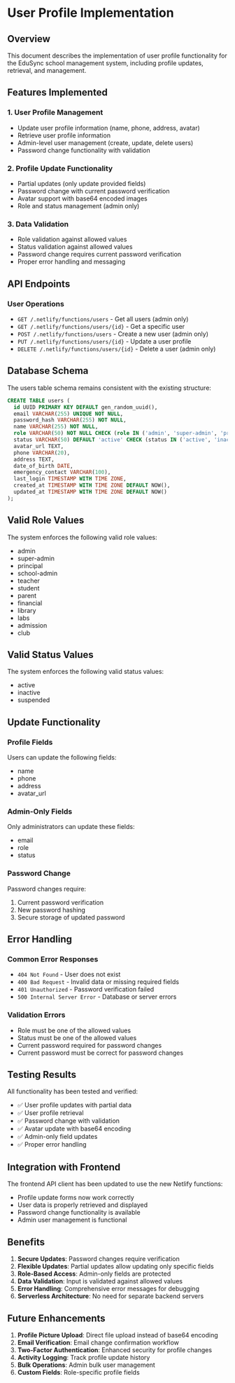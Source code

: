 # User Profile Implementation

## Overview
This document describes the implementation of user profile functionality for the EduSync school management system, including profile updates, retrieval, and management.

## Features Implemented

### 1. User Profile Management
- Update user profile information (name, phone, address, avatar)
- Retrieve user profile information
- Admin-level user management (create, update, delete users)
- Password change functionality with validation

### 2. Profile Update Functionality
- Partial updates (only update provided fields)
- Password change with current password verification
- Avatar support with base64 encoded images
- Role and status management (admin only)

### 3. Data Validation
- Role validation against allowed values
- Status validation against allowed values
- Password change requires current password verification
- Proper error handling and messaging

## API Endpoints

### User Operations
- `GET /.netlify/functions/users` - Get all users (admin only)
- `GET /.netlify/functions/users/{id}` - Get a specific user
- `POST /.netlify/functions/users` - Create a new user (admin only)
- `PUT /.netlify/functions/users/{id}` - Update a user profile
- `DELETE /.netlify/functions/users/{id}` - Delete a user (admin only)

## Database Schema

The users table schema remains consistent with the existing structure:

```sql
CREATE TABLE users (
  id UUID PRIMARY KEY DEFAULT gen_random_uuid(),
  email VARCHAR(255) UNIQUE NOT NULL,
  password_hash VARCHAR(255) NOT NULL,
  name VARCHAR(255) NOT NULL,
  role VARCHAR(50) NOT NULL CHECK (role IN ('admin', 'super-admin', 'principal', 'school-admin', 'teacher', 'student', 'parent', 'financial', 'library', 'labs', 'admission', 'club')),
  status VARCHAR(50) DEFAULT 'active' CHECK (status IN ('active', 'inactive', 'suspended')),
  avatar_url TEXT,
  phone VARCHAR(20),
  address TEXT,
  date_of_birth DATE,
  emergency_contact VARCHAR(100),
  last_login TIMESTAMP WITH TIME ZONE,
  created_at TIMESTAMP WITH TIME ZONE DEFAULT NOW(),
  updated_at TIMESTAMP WITH TIME ZONE DEFAULT NOW()
);
```

## Valid Role Values
The system enforces the following valid role values:
- admin
- super-admin
- principal
- school-admin
- teacher
- student
- parent
- financial
- library
- labs
- admission
- club

## Valid Status Values
The system enforces the following valid status values:
- active
- inactive
- suspended

## Update Functionality

### Profile Fields
Users can update the following fields:
- name
- phone
- address
- avatar_url

### Admin-Only Fields
Only administrators can update these fields:
- email
- role
- status

### Password Change
Password changes require:
1. Current password verification
2. New password hashing
3. Secure storage of updated password

## Error Handling

### Common Error Responses
- `404 Not Found` - User does not exist
- `400 Bad Request` - Invalid data or missing required fields
- `401 Unauthorized` - Password verification failed
- `500 Internal Server Error` - Database or server errors

### Validation Errors
- Role must be one of the allowed values
- Status must be one of the allowed values
- Current password required for password changes
- Current password must be correct for password changes

## Testing Results

All functionality has been tested and verified:
- ✅ User profile updates with partial data
- ✅ User profile retrieval
- ✅ Password change with validation
- ✅ Avatar update with base64 encoding
- ✅ Admin-only field updates
- ✅ Proper error handling

## Integration with Frontend

The frontend API client has been updated to use the new Netlify functions:
- Profile update forms now work correctly
- User data is properly retrieved and displayed
- Password change functionality is available
- Admin user management is functional

## Benefits

1. **Secure Updates**: Password changes require verification
2. **Flexible Updates**: Partial updates allow updating only specific fields
3. **Role-Based Access**: Admin-only fields are protected
4. **Data Validation**: Input is validated against allowed values
5. **Error Handling**: Comprehensive error messages for debugging
6. **Serverless Architecture**: No need for separate backend servers

## Future Enhancements

1. **Profile Picture Upload**: Direct file upload instead of base64 encoding
2. **Email Verification**: Email change confirmation workflow
3. **Two-Factor Authentication**: Enhanced security for profile changes
4. **Activity Logging**: Track profile update history
5. **Bulk Operations**: Admin bulk user management
6. **Custom Fields**: Role-specific profile fields
